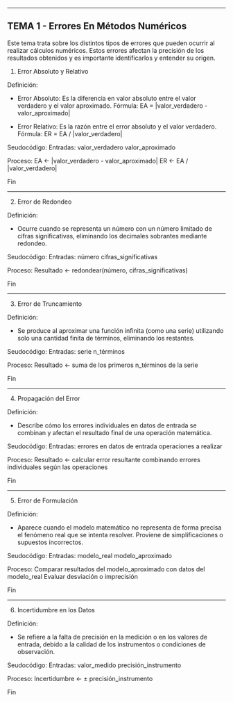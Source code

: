 --------------------------------------------------
TEMA 1 - Errores En Métodos Numéricos
--------------------------------------------------

Este tema trata sobre los distintos tipos de errores que pueden ocurrir al realizar cálculos numéricos. Estos errores afectan la precisión de los resultados obtenidos y es importante identificarlos y entender su origen.

1. Error Absoluto y Relativo

Definición:
- Error Absoluto: Es la diferencia en valor absoluto entre el valor verdadero y el valor aproximado.
  Fórmula: EA = |valor_verdadero - valor_aproximado|

- Error Relativo: Es la razón entre el error absoluto y el valor verdadero.
  Fórmula: ER = EA / |valor_verdadero|

Seudocódigo:
Entradas:
  valor_verdadero
  valor_aproximado

Proceso:
  EA ← |valor_verdadero - valor_aproximado|
  ER ← EA / |valor_verdadero|

Fin

------------------------------------------------------------
2. Error de Redondeo

Definición:
- Ocurre cuando se representa un número con un número limitado de cifras significativas, eliminando los decimales sobrantes mediante redondeo.

Seudocódigo:
Entradas:
  número
  cifras_significativas

Proceso:
  Resultado ← redondear(número, cifras_significativas)

Fin

------------------------------------------------------------
3. Error de Truncamiento

Definición:
- Se produce al aproximar una función infinita (como una serie) utilizando solo una cantidad finita de términos, eliminando los restantes.

Seudocódigo:
Entradas:
  serie
  n_términos

Proceso:
  Resultado ← suma de los primeros n_términos de la serie

Fin

------------------------------------------------------------
4. Propagación del Error

Definición:
- Describe cómo los errores individuales en datos de entrada se combinan y afectan el resultado final de una operación matemática.

Seudocódigo:
Entradas:
  errores en datos de entrada
  operaciones a realizar

Proceso:
  Resultado ← calcular error resultante combinando errores individuales según las operaciones

Fin

------------------------------------------------------------
5. Error de Formulación

Definición:
- Aparece cuando el modelo matemático no representa de forma precisa el fenómeno real que se intenta resolver. Proviene de simplificaciones o supuestos incorrectos.

Seudocódigo:
Entradas:
  modelo_real
  modelo_aproximado

Proceso:
  Comparar resultados del modelo_aproximado con datos del modelo_real
  Evaluar desviación o imprecisión

Fin

------------------------------------------------------------
6. Incertidumbre en los Datos

Definición:
- Se refiere a la falta de precisión en la medición o en los valores de entrada, debido a la calidad de los instrumentos o condiciones de observación.

Seudocódigo:
Entradas:
  valor_medido
  precisión_instrumento

Proceso:
  Incertidumbre ← ± precisión_instrumento

Fin
